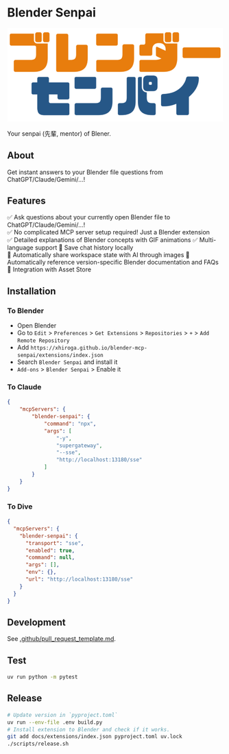 # Blender Senpai

![Logo](docs/assets/logo/logo.png)

Your senpai (先輩, mentor) of Blener.

## About

Get instant answers to your Blender file questions from ChatGPT/Claude/Gemini/...!

## Features

✅ Ask questions about your currently open Blender file to ChatGPT/Claude/Gemini/...!  
✅ No complicated MCP server setup required! Just a Blender extension  
✅ Detailed explanations of Blender concepts with GIF animations
✅ Multi-language support
🚧 Save chat history locally  
🚧 Automatically share workspace state with AI through images
🚧 Automatically reference version-specific Blender documentation and FAQs  
🚧 Integration with Asset Store

## Installation

### To Blender

- Open Blender
- Go to `Edit` > `Preferences` > `Get Extensions` > `Repositories` > `+` > `Add Remote Repository`
- Add `https://xhiroga.github.io/blender-mcp-senpai/extensions/index.json`
- Search `Blender Senpai` and install it
- `Add-ons` > `Blender Senpai` > Enable it

### To Claude

```json
{
    "mcpServers": {
        "blender-senpai": {
            "command": "npx",
            "args": [
                "-y",
                "supergateway",
                "--sse",
                "http://localhost:13180/sse"
            ]
        }
    }
}
```

### To Dive

```json
{
  "mcpServers": {
    "blender-senpai": {
      "transport": "sse",
      "enabled": true,
      "command": null,
      "args": [],
      "env": {},
      "url": "http://localhost:13180/sse"
    }
  }
}
```

## Development

See [.github/pull_request_template.md](.github/pull_request_template.md).

## Test

```sh
uv run python -m pytest
```

## Release

```sh
# Update version in `pyproject.toml`
uv run --env-file .env build.py
# Install extension to Blender and check if it works.
git add docs/extensions/index.json pyproject.toml uv.lock
./scripts/release.sh
```
